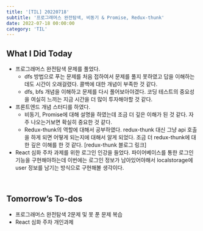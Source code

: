 ```yaml
---
title: '[TIL] 20220718'
subtitle: '프로그래머스 완전탐색, 비동기 & Promise, Redux-thunk'
date: 2022-07-18 00:00:00
category: 'TIL'
---
```


## What I Did Today

- 프로그래머스 완전탐색 문제를 풀었다.
  - dfs 방법으로 푸는 문제를 처음 접하여서 문제를 풀지 못하였고 답을 이해하는데도 시간이 오래걸렸다. 콜백에 대한 개념이 부족한 것 같다.
  - dfs, bfs 개념을 이해하고 문제를 다시 풀어보아야겠다. 코딩 테스트의 중요성을 여실히 느끼는 지금 시간을 더 많이 투자해야할 것 같다.
- 프론트엔드 개념 스터디를 하였다.
  - 비동기, Promise에 대해 설명을 하였는데 조금 더 깊은 이해가 된 것 같다. 자주 나오는거보면 확실히 중요한 것 같다.
  - Redux-thunk의 역할에 대해서 공부하였다. redux-thunk 대신 그냥 api 호출을 하게 되면 어떻게 되는지에 대해서 알게 되었다. 조금 더 redux-thunk에 대한 깊은 이해를 한 것 같다.
    [redux-thunk 블로그 링크]
- React 심화 주차 과제를 위한 로그인 인강을 들었다. 파이어베이스를 통한 로그인 기능을 구현해야하는데 이번에는 로그인 정보가 남아있어야해서 localstorage에 user 정보를 남기는 방식으로 구현해볼 생각이다.

<br/>

## Tomorrow’s To-dos

- 프로그래머스 완전탐색 2문제 및 못 푼 문제 복습
- React 심화 주차 개인과제

<br/>
